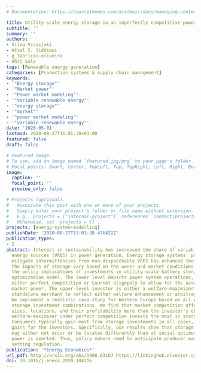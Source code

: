 ```yaml
---
# Documentation: https://sourcethemes.com/academic/docs/managing-content/

title: Utility-scale energy storage in an imperfectly competitive power sector
subtitle: ''
summary: ''
authors:
- Vilma Virasjoki
- Afzal S. Siddiqui
- g_fabricio-oliveira
- Ahti Salo
tags: [Renewable energy generation]
categories: [Production systems & supply chain management]
keywords:
- '"Energy storage"'
- '"Market power"'
- '"Power market modeling"'
- '"Variable renewable energy"'
- '"energy storage"'
- '"market"'
- '"power market modeling"'
- '"variable renewable energy"'
date: '2020-05-01'
lastmod: 2020-08-27T16:01:38+03:00
featured: false
draft: false

# Featured image
# To use, add an image named `featured.jpg/png` to your page's folder.
# Focal points: Smart, Center, TopLeft, Top, TopRight, Left, Right, BottomLeft, Bottom, BottomRight.
image:
  caption: ''
  focal_point: ''
  preview_only: false

# Projects (optional).
#   Associate this post with one or more of your projects.
#   Simply enter your project's folder or file name without extension.
#   E.g. `projects = ["internal-project"]` references `content/project/deep-learning/index.md`.
#   Otherwise, set `projects = []`.
projects: [energy-system-modelling]
publishDate: '2020-08-27T13:01:38.476422Z'
publication_types:
- 2
abstract: Interest in sustainability has increased the share of variable renewable
  energy sources (VRES) in power generation. Energy storage systems' potential to
  mitigate intermittencies from non-dispatchable VRES has enhanced their appeal. However,
  the impacts of storage vary based on the owner and market conditions. We examine
  the policy implications of investments in utility-scale battery storage via a bi-level
  optimization model. The lower level depicts power system operations, modeled as
  either perfect competition or Cournot oligopoly to allow for the assessment of producer
  market power. The upper-level investor is either a welfare-maximizer or a profit-maximizing
  standalone merchant to reflect either welfare enhancement or arbitrage, respectively.
  We implement a realistic case study for Western Europe based on all possible size-location
  storage investment combinations. We find that market competition affects investment
  sizes, locations, and their profitability more than the investor's objectives. A
  welfare-maximizer under perfect competition invests the most in storage capacity.
  Consumers typically gain most from storage investments in all cases, exceeding the
  gains for the investors. Specifically, our results show that storage investments
  may either not occur or be located differently than at social optimum, if market
  power is exerted. Thus, policy makers need to anticipate producer market power when
  setting regulation.
publication: '*Energy Economics*'
url_pdf: http://arxiv.org/abs/1908.03167 https://linkinghub.elsevier.com/retrieve/pii/S0140988320300554
doi: 10.1016/j.eneco.2020.104716
---
```

